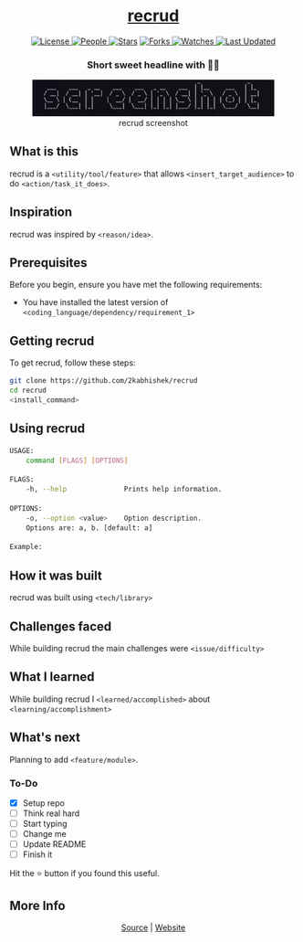 <div align = "center">

<h1><a href="https://2kabhishek.github.io/recrud">recrud</a></h1>

<a href="https://github.com/2KAbhishek/recrud/blob/main/LICENSE">
<img alt="License" src="https://img.shields.io/github/license/2kabhishek/recrud?style=flat&color=eee&label="> </a>

<a href="https://github.com/2KAbhishek/recrud/graphs/contributors">
<img alt="People" src="https://img.shields.io/github/contributors/2kabhishek/recrud?style=flat&color=ffaaf2&label=People"> </a>

<a href="https://github.com/2KAbhishek/recrud/stargazers">
<img alt="Stars" src="https://img.shields.io/github/stars/2kabhishek/recrud?style=flat&color=98c379&label=Stars"></a>

<a href="https://github.com/2KAbhishek/recrud/network/members">
<img alt="Forks" src="https://img.shields.io/github/forks/2kabhishek/recrud?style=flat&color=66a8e0&label=Forks"> </a>

<a href="https://github.com/2KAbhishek/recrud/watchers">
<img alt="Watches" src="https://img.shields.io/github/watchers/2kabhishek/recrud?style=flat&color=f5d08b&label=Watches"> </a>

<a href="https://github.com/2KAbhishek/recrud/pulse">
<img alt="Last Updated" src="https://img.shields.io/github/last-commit/2kabhishek/recrud?style=flat&color=e06c75&label="> </a>

<h3>Short sweet headline with 🎇🎉</h3>

<figure>
  <img src= "images/screenshot.png" alt="recrud Demo">
  <br/>
  <figcaption>recrud screenshot</figcaption>
</figure>

</div>

## What is this

recrud is a `<utility/tool/feature>` that allows `<insert_target_audience>` to do `<action/task_it_does>`.

## Inspiration

recrud was inspired by `<reason/idea>`.

## Prerequisites

Before you begin, ensure you have met the following requirements:

- You have installed the latest version of `<coding_language/dependency/requirement_1>`

## Getting recrud

To get recrud, follow these steps:

```bash
git clone https://github.com/2kabhishek/recrud
cd recrud
<install_command>
```

## Using recrud

```bash
USAGE:
    command [FLAGS] [OPTIONS]

FLAGS:
    -h, --help              Prints help information.

OPTIONS:
    -o, --option <value>    Option description.
    Options are: a, b. [default: a]

Example:


```

## How it was built

recrud was built using `<tech/library>`

## Challenges faced

While building recrud the main challenges were `<issue/difficulty>`

## What I learned

While building recrud I `<learned/accomplished>` about `<learning/accomplishment>`

## What's next

Planning to add `<feature/module>`.

### To-Do

- [x] Setup repo
- [ ] Think real hard
- [ ] Start typing
- [ ] Change me
- [ ] Update README
- [ ] Finish it

Hit the ⭐ button if you found this useful.

## More Info

<div align="center">

<a href="https://github.com/2KAbhishek/recrud">Source</a> | <a href="https://2kabhishek.github.io/recrud">Website</a>

</div>

